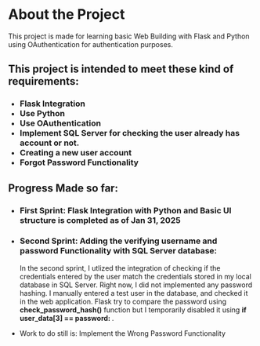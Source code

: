 <h1> About the Project</h1>
This project is made for learning basic Web Building with Flask and Python using OAuthentication for authentication purposes. 

<h2>This project is intended to meet these kind of requirements: </h2>
<ul>
  <h3>
  <li>Flask Integration</li>
  <li>Use Python</li>
  <li>Use OAuthentication</li>
  <li>Implement SQL Server for checking the user already has account or not.</li>
  <li>Creating a new user account</li>
  <li>Forgot Password Functionality</li>
  </h3>
</ul>

<h2>Progress Made so far:</h2>
<ul>
  <h3>
  <li>First Sprint: Flask Integration with Python and Basic UI structure is completed as of Jan 31, 2025</li>
  </h3> 
  <h3><li>Second Sprint: Adding the verifying username and password Functionality with SQL Server database: </h3></li>
  <p>In the second sprint, I utlized the integration of checking if the credentials entered by the user match the credentials stored in my local database in SQL Server. Right now, I did not implemented any password hashing. 
  I manually entered a test user in the database, and checked it in the web application. Flask try to compare the password using <b>check_password_hash()</b> function but I temporarily disabled it using <b>if user_data[3] == password:
  </b>.  </p>
  <li> Work to do still is: Implement the Wrong Password Functionality</li>
</ul>
